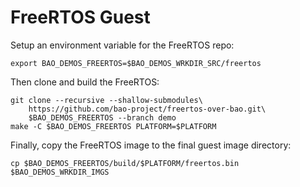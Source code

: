 # FreeRTOS Guest

Setup an environment variable for the FreeRTOS repo:

```
export BAO_DEMOS_FREERTOS=$BAO_DEMOS_WRKDIR_SRC/freertos
```

Then clone and build the FreeRTOS:

```
git clone --recursive --shallow-submodules\
    https://github.com/bao-project/freertos-over-bao.git\
    $BAO_DEMOS_FREERTOS --branch demo
make -C $BAO_DEMOS_FREERTOS PLATFORM=$PLATFORM
```

Finally, copy the FreeRTOS image to the final guest image directory:

```
cp $BAO_DEMOS_FREERTOS/build/$PLATFORM/freertos.bin $BAO_DEMOS_WRKDIR_IMGS
```